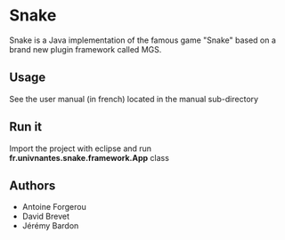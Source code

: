# Snake
Snake is a Java implementation of the famous game "Snake" based
on a brand new plugin framework called MGS.

## Usage
See the user manual (in french) located in the manual sub-directory

## Run it
Import the project with eclipse and run **fr.univnantes.snake.framework.App** class

## Authors
* Antoine Forgerou
* David Brevet
* Jérémy Bardon
